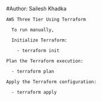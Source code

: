 #Author: Sailesh Khadka


    AWS Three Tier Using Terraform

      To run manually,

      Initialize Terraform:

        - terraform init

    Plan the Terraform execution:

      - terraform plan

    Apply the Terraform configuration:

      - terraform apply

